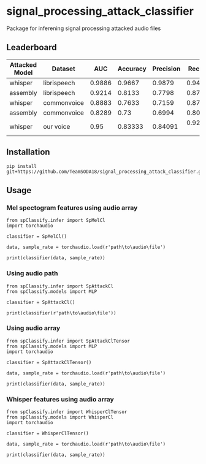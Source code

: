 # signal_processing_attack_classifier

Package for inferening signal processing attacked audio files

## Leaderboard

| Attacked Model | Dataset       | AUC      | Accuracy | Precision | Recall   | F1 Score |
|----------------|---------------|----------|----------|-----------|----------|----------|
| whisper        | librispeech   | 0.9886   | 0.9667   | 0.9879    | 0.9455   | 0.9663   |
| assembly       | librispeech   | 0.9214   | 0.8133   | 0.7798    | 0.8733   | 0.8239   |
| whisper        | commonvoice   | 0.8883   | 0.7633   | 0.7159    | 0.8733   | 0.7868   |
| assembly       | commonvoice   | 0.8289   | 0.73     | 0.6994    | 0.8067   | 0.7492   |
| whisper	       | our voice	   | 0.95	    | 0.83333  | 0.84091   | 0.925    | 0.88095  |

## Installation

```
pip install git+https://github.com/TeamSODA18/signal_processing_attack_classifier.git
```

## Usage

### Mel spectogram features using audio array
```
from spClassify.infer import SpMelCl
import torchaudio

classifier = SpMelCl()

data, sample_rate = torchaudio.load(r'path\to\audio\file')

print(classifier(data, sample_rate))
```

### Using audio path
```
from spClassify.infer import SpAttackCl
from spClassify.models import MLP

classifier = SpAttackCl()

print(classifier(r'path\to\audio\file'))
```

### Using audio array
```
from spClassify.infer import SpAttackClTensor
from spClassify.models import MLP
import torchaudio

classifier = SpAttackClTensor()

data, sample_rate = torchaudio.load(r'path\to\audio\file')

print(classifier(data, sample_rate))
```

### Whisper features using audio array
```
from spClassify.infer import WhisperClTensor
from spClassify.models import WhisperCl
import torchaudio

classifier = WhisperClTensor()

data, sample_rate = torchaudio.load(r'path\to\audio\file')

print(classifier(data, sample_rate))
```
